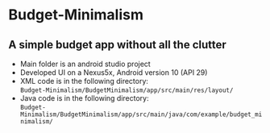 # Budget-Minimalism
## A simple budget app without all the clutter  
 - Main folder is an android studio project
  - Developed UI on a Nexus5x, Android version 10 (API 29)
 - XML code is in the following directory:  
 ```Budget-Minimalism/BudgetMinimalism/app/src/main/res/layout/```
 - Java code is in the following directory:  
 ```Budget-Minimalism/BudgetMinimalism/app/src/main/java/com/example/budget_minimalism/```  

